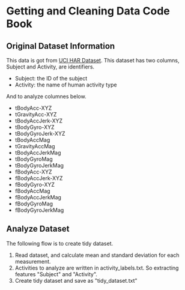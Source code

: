 # Getting and Cleaning Data Code Book

## Original Dataset Information

This data is got from [UCI HAR Dataset](http://archive.ics.uci.edu/ml/datasets/Human+Activity+Recognition+Using+Smartphones). This dataset has two columns, Subject and Activity, are identifiers.

- Subject: the ID of the subject
- Activity: the name of human activity type

And to analyze columnes below.

- tBodyAcc-XYZ
- tGravityAcc-XYZ
- tBodyAccJerk-XYZ
- tBodyGyro-XYZ
- tBodyGyroJerk-XYZ
- tBodyAccMag
- tGravityAccMag
- tBodyAccJerkMag
- tBodyGyroMag
- tBodyGyroJerkMag
- fBodyAcc-XYZ
- fBodyAccJerk-XYZ
- fBodyGyro-XYZ
- fBodyAccMag
- fBodyAccJerkMag
- fBodyGyroMag
- fBodyGyroJerkMag

## Analyze Dataset
The following flow is to create tidy dataset.
1. Read dataset,  and calculate mean and standard deviation for each measurement.
2. Activities to analyze are written in activity_labels.txt. So extracting features "Subject" and "Activity".
3. Create tidy dataset and save as "tidy_dataset.txt" 